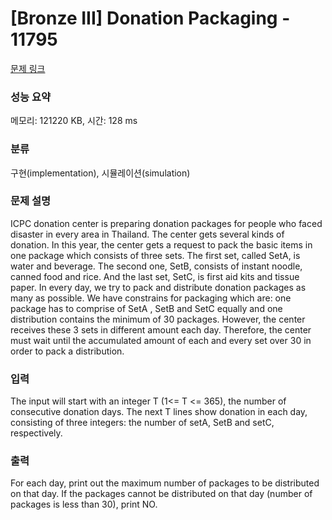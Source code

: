 # [Bronze III] Donation Packaging - 11795 

[문제 링크](https://www.acmicpc.net/problem/11795) 

### 성능 요약

메모리: 121220 KB, 시간: 128 ms

### 분류

구현(implementation), 시뮬레이션(simulation)

### 문제 설명

<p>ICPC donation center is preparing donation packages for people who faced disaster in every area in Thailand. The center gets several kinds of donation. In this year, the center gets a request to pack the basic items in one package which consists of three sets. The first set, called SetA, is water and beverage. The second one, SetB, consists of instant noodle, canned food and rice. And the last set, SetC, is first aid kits and tissue paper. In every day, we try to pack and distribute donation packages as many as possible. We have constrains for packaging which are: one package has to comprise of SetA , SetB and SetC equally and one distribution contains the minimum of 30 packages. However, the center receives these 3 sets in different amount each day. Therefore, the center must wait until the accumulated amount of each and every set over 30 in order to pack a distribution.</p>

### 입력 

 <p>The input will start with an integer T (1<= T <= 365), the number of consecutive donation days. The next T lines show donation in each day, consisting of three integers: the number of setA, SetB and setC, respectively.</p>

### 출력 

 <p>For each day, print out the maximum number of packages to be distributed on that day. If the packages cannot be distributed on that day (number of packages is less than 30), print NO. </p>

